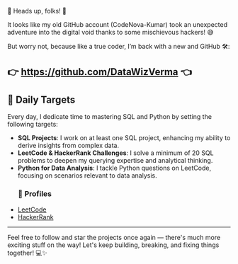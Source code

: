 
🚨 Heads up, folks! 🚨

It looks like my old GitHub account (CodeNova-Kumar) took an unexpected adventure into the digital void thanks to some mischievous hackers! 😅

But worry not, because like a true coder, I’m back with a new and GitHub 🛠️:

👉 https://github.com/DataWizVerma 👈
---------------------------------------------------------------------------------------------
## 🚀 Daily Targets

Every day, I dedicate time to mastering SQL and Python by setting the following targets:

- **SQL Projects**: I work on at least one SQL project, enhancing my ability to derive insights from complex data.
- **LeetCode & HackerRank Challenges**: I solve a minimum of 20 SQL problems to deepen my querying expertise and analytical thinking.
- **Python for Data Analysis**: I tackle Python questions on LeetCode, focusing on scenarios relevant to data analysis.
  ### 🔗 Profiles
- [LeetCode](https://leetcode.com/u/kumarverma2002/)
- [HackerRank](https://www.hackerrank.com/profile/Kumarverma2002)

---------------------------------------------------------------------------------------------
Feel free to follow and star the projects once again — there's much more exciting stuff on the way! Let's keep building, breaking, and fixing things together! 💻✨

